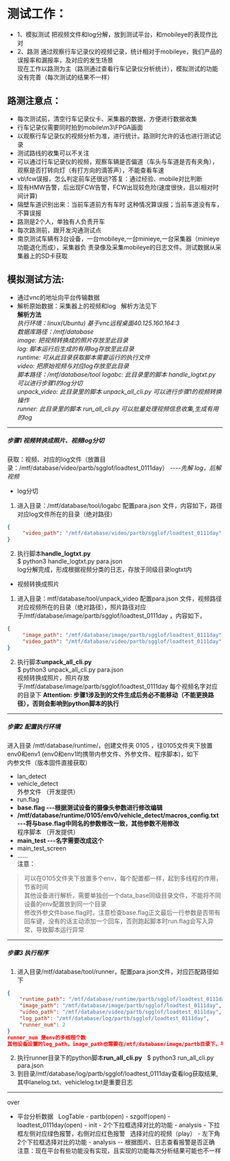 # 测试工作：
- 1、模拟测试  把视频文件和log分解，放到测试平台，和mobileye的表现作比对  
- 2、路测 通过观察行车记录仪的视频记录，统计相对于mobileye，我们产品的误报率和漏报率，及对应的发生场景  
现在工作以路测为主（路测通过查看行车记录仪分析统计），模拟测试的功能没有完善（每次测试的结果不一样）

## 路测注意点：  
- 每次测试前，清空行车记录仪卡、采集器的数据，方便进行数据收集  
- 行车记录仪需要同时拍到mobile\m3\FPGA画面
- 以观察行车记录仪的视频分析为准，进行统计。路测时允许的话也进行测试记录  
- 测试路线的收集可以不关注  
- 可以通过行车记录仪的视频，观察车辆是否偏道（车头与车道是否有夹角），观察是否打转向灯（有打方向的滴答声），不能查看车速  
- vb\fcw误报，怎么判定前车还很远?答复：通过经验、mobile对比判断
- 现有HMW告警，后出现FCW告警，FCW出现较危险(速度很快，且以相对时间计算)
- 隔壁车道识别出来：当前车道前方有车时 这种情况算误报；当前车道没有车，不算误报  
- 路测是2个人，单独有人负责开车  
- 每次路测前，跟开发沟通测试点  
- 南京测试车辆有3台设备，一台mobileye,一台minieye,一台采集器（minieye功能退化而成），采集器负
责录像及采集mobileye的日志文件。测试数据从采集器上的SD卡获取


## 模拟测试方法:  
- 通过vnc的地址向平台传输数据  
- 解析原始数据：采集器上的视频和log   解析方法见下  
**解析方法**  
*执行环境：linux(Ubuntu) 基于vnc远程桌面40.125.160.164:3   
数据库路径：/mtf/database  
image: 把视频转换成的照片存放至此目录  
log: 脚本运行后生成的有用log存放至此目录  
runtime: 可从此目录获取脚本需要运行的执行文件  
video: 把原始视频与对应log存放至此目录  
脚本路径：/mtf/database/tool 
logabc: 此目录里的脚本 handle_logtxt.py 可以进行步骤1的log分切  
unpack_video: 此目录里的脚本 unpack_all_cli.py 可以进行步骤1的视频转换操作  
runner: 此目录里的脚本 run_all_cli.py 可以批量处理视频信息收集,生成有用的log*   
---
##### 步骤1 视频转换成照片、视频log分切
获取：视频、对应的log文件（放置目录：/mtf/database/video/partb/sgglof/loadtest_0111day）  *----先解 log，后解视频*
- log分切  
1. 进入目录：/mtf/database/tool/logabc 配置para.json 文件，内容如下，路径对应log文件所在的目录（绝对路径）
```json
{  
     "video_path": "/mtf/database/video/partb/sgglof/loadtest_0111day"  
}
```
2. 执行脚本**handle_logtxt.py**  
$ python3 handle_logtxt.py para.json  
log分解完成，形成根据视频分类的日志，存放于同级目录logtxt内
- 视频转换成照片  
1. 进入目录：mtf/database/tool/unpack_video 配置para.json 文件，视频路径对应视频所在的目录（绝对路径），照片路径对应于/mtf/database/image/partb/sgglof/loadtest_0111day ，内容如下，
```json
{  
     "image_path": "/mtf/database/image/partb/sgglof/loadtest_0111day",
     "video_path": "/mtf/database/video/partb/sgglof/loadtest_0111day"  
}  
```
2. 执行脚本**unpack_all_cli.py**   
$ python3 unpack_all_cli.py para.json  
视频转换成照片，照片存放于/mtf/database/image/partb/sgglof/loadtest_0111day 每个视频名字对应的目录下 
**Attention: 步骤1涉及到的文件生成后务必不能移动（不能更换路径），否则会影响到python脚本的执行**
---
##### 步骤2 配置执行环境
进入目录 /mtf/database/runtime/，创建文件夹 0105 ，往0105文件夹下放置env0和env1 (env0和env1均携带内参文件、外参文件、程序脚本)，如下  
内参文件（版本固件直接获取）     
- lan_detect  
- vehicle_detect     
外参文件 （开发提供）  
- run.flag
- **base.flag  ---根据测试设备的摄像头参数进行修改编辑**  
- **/mtf/database/runtime/0105/env0/vehicle_detect/macros_config.txt  ---将与base.flag中同名的参数修改一致，其他参数不用修改**  
程序脚本 （开发提供）  
- **main_test  ---名字需要改成这个**
- main_test_screen  
- ......  
注意：  
> 可以在0105文件夹下放置多个env，每个配置都一样，起到多线程的作用，节省时间  
其他设备进行解析，需要单独创一个data_base同级目录文件，不能将不同设备的env配置放到同一个目录  
修改外参文件base.flag时，注意检查base.flag正文最后一行参数是否带有回车键，没有的话主动添加一个回车，否则跑起脚本时run.flag会写入异常，导致脚本运行异常

---
##### 步骤3 执行程序

1. 进入目录/mtf/database/tool/runner，配置para.json文件，对应匹配路径如下
```json 
{  
    "runtime_path": "/mtf/database/runtime/partb/sgglof/loadtest_0111day",  
    "image_path": "/mtf/database/image/partb/sgglof/loadtest_0111day",   
    "video_path": "/mtf/database/video/partb/sgglof/loadtest_0111day",  
    "log_path": "/mtf/database/log/partb/sgglof/loadtest_0111day",  
    "runner_num": 2  
}  
runner_num 是env的多线程个数  
其他设备设置的log_path，image_path也需要在/mtf/database/image/partb目录下，平台现在只能在partb目录下读取文件
```  
2. 执行runner目录下的python脚本**run_all_cli.py**  
$ python3 run_all_cli.py para.json
3. 到目录/mtf/database/log/partb/sgglof/loadtest_0111day查看log获取结果,其中lanelog.txt、vehiclelog.txt是重要日志
---
over  

- 平台分析数据  
LogTable - partb(open) - szgolf(open) - loadtest_0111day(open) - init - 2个下拉框选择对比的功能 - analysis - 下拉框左侧对应绿色报警，右侧对应红色报警  
选择对应的视频（play） -  左下角2个下拉框选择对比的功能 - analysis -- 根据图片、日志查看报警是否正确  
注意：现在平台有些功能没有实现，且实现的功能每次分析结果可能也不一样
